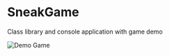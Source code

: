 # SneakGame
Class library and console application with game demo

![Demo Game](https://github.com/AlegDreg/SneakGame/assets/80702802/ddc062ab-ed4a-49ee-a90b-a81d50b838f2)
